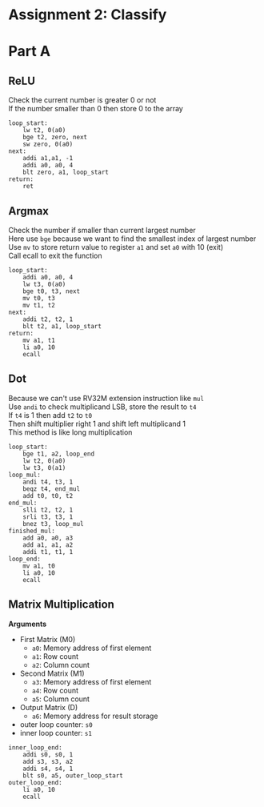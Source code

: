 # Assignment 2: Classify

# Part A
## ReLU
Check the current number is greater 0 or not  
If the number smaller than 0 then store 0 to the array  
```assembly
loop_start:
    lw t2, 0(a0)
    bge t2, zero, next
    sw zero, 0(a0)
next:
    addi a1,a1, -1
    addi a0, a0, 4
    blt zero, a1, loop_start
return:
    ret
```

## Argmax
Check the number if smaller than current largest number  
Here use `bge` because we want to find the smallest index of largest number  
Use `mv` to store return value to register `a1` and set `a0` with 10 (exit)  
Call ecall to exit the function  
```assembly
loop_start:
    addi a0, a0, 4
    lw t3, 0(a0)
    bge t0, t3, next
    mv t0, t3
    mv t1, t2
next:
    addi t2, t2, 1
    blt t2, a1, loop_start
return:
    mv a1, t1
    li a0, 10
    ecall
```

## Dot
Because we can't use RV32M extension instruction like `mul`  
Use `andi` to check multiplicand LSB, store the result to `t4`  
If `t4` is 1 then add `t2` to `t0`  
Then shift multiplier right 1 and shift left multiplicand 1  
This method is like long multiplication  
```assembly
loop_start:
    bge t1, a2, loop_end
    lw t2, 0(a0)
    lw t3, 0(a1)
loop_mul:
    andi t4, t3, 1
    beqz t4, end_mul
    add t0, t0, t2
end_mul:
    slli t2, t2, 1
    srli t3, t3, 1
    bnez t3, loop_mul
finished_mul:
    add a0, a0, a3
    add a1, a1, a2
    addi t1, t1, 1
loop_end:
    mv a1, t0
    li a0, 10
    ecall
```

## Matrix Multiplication

**Arguments**
- First Matrix (M0)
    - `a0`: Memory address of first element
    - `a1`: Row count
    - `a2`: Column count
- Second Matrix (M1)
    - `a3`: Memory address of first element
    - `a4`: Row count
    - `a5`: Column count
- Output Matrix (D)
    - `a6`: Memory address for result storage
- outer loop counter: `s0`
- inner loop counter: `s1`
```assembly
inner_loop_end:
    addi s0, s0, 1
    add s3, s3, a2
    addi s4, s4, 1
    blt s0, a5, outer_loop_start
outer_loop_end:
    li a0, 10
    ecall
```
